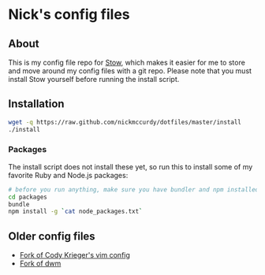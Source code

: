 # Nick's config files

## About
This is my config file repo for
[Stow](https://www.gnu.org/software/stow/), which makes it easier for me
to store and move around my config files with a git repo. Please note
that you must install Stow yourself before running the install script.

## Installation
```bash
wget -q https://raw.github.com/nickmccurdy/dotfiles/master/install
./install
```

### Packages
The install script does not install these yet, so run this to install some of my
favorite Ruby and Node.js packages:

```bash
# before you run anything, make sure you have bundler and npm installed first
cd packages
bundle
npm install -g `cat node_packages.txt`
```

## Older config files
- [Fork of Cody Krieger's vim config](https://github.com/nickmccurdy/dotvim-old)
- [Fork of dwm](https://github.com/nickmccurdy/dwm)
